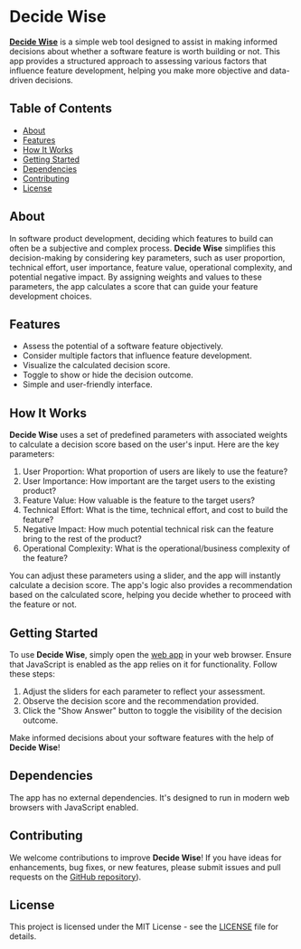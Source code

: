 # Decide Wise

[**Decide Wise**](https://avi4h.github.io/decide-wise/) is a simple web tool designed to assist in making informed decisions about whether a software feature is worth building or not. This app provides a structured approach to assessing various factors that influence feature development, helping you make more objective and data-driven decisions.

## Table of Contents

- [About](#about)
- [Features](#features)
- [How It Works](#how-it-works)
- [Getting Started](#getting-started)
- [Dependencies](#dependencies)
- [Contributing](#contributing)
- [License](#license)

## About

In software product development, deciding which features to build can often be a subjective and complex process. **Decide Wise** simplifies this decision-making by considering key parameters, such as user proportion, technical effort, user importance, feature value, operational complexity, and potential negative impact. By assigning weights and values to these parameters, the app calculates a score that can guide your feature development choices.

## Features

- Assess the potential of a software feature objectively.
- Consider multiple factors that influence feature development.
- Visualize the calculated decision score.
- Toggle to show or hide the decision outcome.
- Simple and user-friendly interface.

## How It Works

**Decide Wise** uses a set of predefined parameters with associated weights to calculate a decision score based on the user's input. Here are the key parameters:

1. User Proportion: What proportion of users are likely to use the feature?
2. User Importance: How important are the target users to the existing product?
3. Feature Value: How valuable is the feature to the target users?
4. Technical Effort: What is the time, technical effort, and cost to build the feature?
5. Negative Impact: How much potential technical risk can the feature bring to the rest of the product?
6. Operational Complexity: What is the operational/business complexity of the feature?

You can adjust these parameters using a slider, and the app will instantly calculate a decision score. The app's logic also provides a recommendation based on the calculated score, helping you decide whether to proceed with the feature or not.

## Getting Started

To use **Decide Wise**, simply open the [web app](https://avi4h.github.io/decide-wise/) in your web browser. Ensure that JavaScript is enabled as the app relies on it for functionality. Follow these steps:

1. Adjust the sliders for each parameter to reflect your assessment.
2. Observe the decision score and the recommendation provided.
3. Click the "Show Answer" button to toggle the visibility of the decision outcome.

Make informed decisions about your software features with the help of **Decide Wise**!

## Dependencies

The app has no external dependencies. It's designed to run in modern web browsers with JavaScript enabled.

## Contributing

We welcome contributions to improve **Decide Wise**! If you have ideas for enhancements, bug fixes, or new features, please submit issues and pull requests on the [GitHub repository](https://github.com/avi4h/decide-wise)).

## License

This project is licensed under the MIT License - see the [LICENSE](https://opensource.org/license/mit/) file for details.

